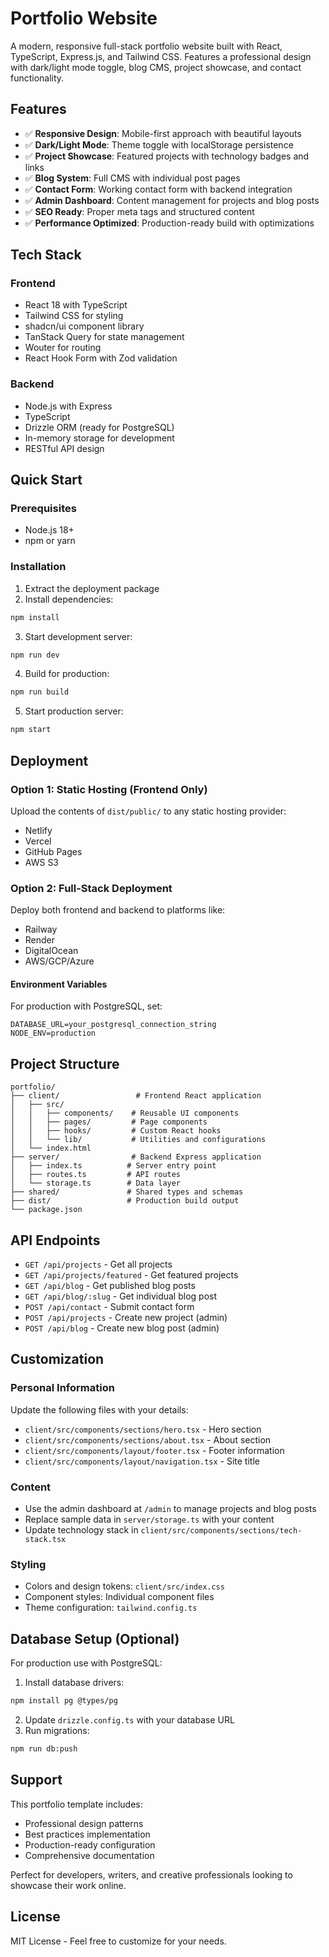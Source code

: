 # Portfolio Website

A modern, responsive full-stack portfolio website built with React, TypeScript, Express.js, and Tailwind CSS. Features a professional design with dark/light mode toggle, blog CMS, project showcase, and contact functionality.

## Features

- ✅ **Responsive Design**: Mobile-first approach with beautiful layouts
- ✅ **Dark/Light Mode**: Theme toggle with localStorage persistence
- ✅ **Project Showcase**: Featured projects with technology badges and links
- ✅ **Blog System**: Full CMS with individual post pages
- ✅ **Contact Form**: Working contact form with backend integration
- ✅ **Admin Dashboard**: Content management for projects and blog posts
- ✅ **SEO Ready**: Proper meta tags and structured content
- ✅ **Performance Optimized**: Production-ready build with optimizations

## Tech Stack

### Frontend
- React 18 with TypeScript
- Tailwind CSS for styling
- shadcn/ui component library
- TanStack Query for state management
- Wouter for routing
- React Hook Form with Zod validation

### Backend
- Node.js with Express
- TypeScript
- Drizzle ORM (ready for PostgreSQL)
- In-memory storage for development
- RESTful API design

## Quick Start

### Prerequisites
- Node.js 18+ 
- npm or yarn

### Installation

1. Extract the deployment package
2. Install dependencies:
```bash
npm install
```

3. Start development server:
```bash
npm run dev
```

4. Build for production:
```bash
npm run build
```

5. Start production server:
```bash
npm start
```

## Deployment

### Option 1: Static Hosting (Frontend Only)
Upload the contents of `dist/public/` to any static hosting provider:
- Netlify
- Vercel  
- GitHub Pages
- AWS S3

### Option 2: Full-Stack Deployment
Deploy both frontend and backend to platforms like:
- Railway
- Render
- DigitalOcean
- AWS/GCP/Azure

#### Environment Variables
For production with PostgreSQL, set:
```
DATABASE_URL=your_postgresql_connection_string
NODE_ENV=production
```

## Project Structure

```
portfolio/
├── client/                 # Frontend React application
│   ├── src/
│   │   ├── components/    # Reusable UI components
│   │   ├── pages/         # Page components
│   │   ├── hooks/         # Custom React hooks
│   │   └── lib/           # Utilities and configurations
│   └── index.html
├── server/                # Backend Express application
│   ├── index.ts          # Server entry point
│   ├── routes.ts         # API routes
│   └── storage.ts        # Data layer
├── shared/               # Shared types and schemas
├── dist/                 # Production build output
└── package.json
```

## API Endpoints

- `GET /api/projects` - Get all projects
- `GET /api/projects/featured` - Get featured projects
- `GET /api/blog` - Get published blog posts
- `GET /api/blog/:slug` - Get individual blog post
- `POST /api/contact` - Submit contact form
- `POST /api/projects` - Create new project (admin)
- `POST /api/blog` - Create new blog post (admin)

## Customization

### Personal Information
Update the following files with your details:
- `client/src/components/sections/hero.tsx` - Hero section
- `client/src/components/sections/about.tsx` - About section
- `client/src/components/layout/footer.tsx` - Footer information
- `client/src/components/layout/navigation.tsx` - Site title

### Content
- Use the admin dashboard at `/admin` to manage projects and blog posts
- Replace sample data in `server/storage.ts` with your content
- Update technology stack in `client/src/components/sections/tech-stack.tsx`

### Styling
- Colors and design tokens: `client/src/index.css`
- Component styles: Individual component files
- Theme configuration: `tailwind.config.ts`

## Database Setup (Optional)

For production use with PostgreSQL:

1. Install database drivers:
```bash
npm install pg @types/pg
```

2. Update `drizzle.config.ts` with your database URL
3. Run migrations:
```bash
npm run db:push
```

## Support

This portfolio template includes:
- Professional design patterns
- Best practices implementation
- Production-ready configuration
- Comprehensive documentation

Perfect for developers, writers, and creative professionals looking to showcase their work online.

## License

MIT License - Feel free to customize for your needs.